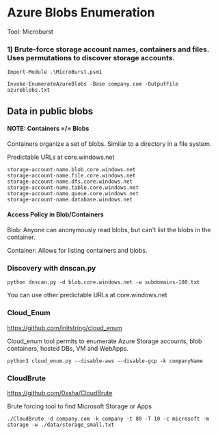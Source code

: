 # Azure Blobs Enumeration

Tool: Microburst

### 1) Brute-force storage account names, containers and files. Uses permutations to discover storage accounts.

    Import-Module .\MicroBurst.psm1

    Invoke-EnumerateAzureBlobs -Base company.com -OutputFile azureblobs.txt

## Data in public blobs

#### NOTE: Containers =/= Blobs

Containers organize a set of blobs. Similar to a directory in a file system.

Predictable URLs at core.windows.net

    storage-account-name.blob.core.windows.net
    storage-account-name.file.core.windows.net
    storage-account-name.dfs.core.windows.net
    storage-account-name.table.core.windows.net
    storage-account-name.queue.core.windows.net
    storage-account-name.database.windows.net

#### Access Policy in Blob/Containers

Blob: Anyone can anonymously read blobs, but can't list the blobs in the container.

Container: Allows for listing containers and blobs.

### Discovery with dnscan.py

    python dnscan.py -d blob.core.windows.net -w subdomains-100.txt

You can use other predictable URLs at core.windows.net

### Cloud_Enum

https://github.com/initstring/cloud_enum

Cloud_enum tool permits to enumerate Azure Storage accounts, blob containers, hosted DBs, VM and WebApps.

    python3 cloud_enum.py --disable-aws --disable-gcp -k companyName

### CloudBrute

https://github.com/0xsha/CloudBrute

Brute forcing tool to find Microsoft Storage or Apps

    ./CloudBrute -d company.com -k company -t 80 -T 10 -c microsoft -m storage -w ./data/storage_small.txt
